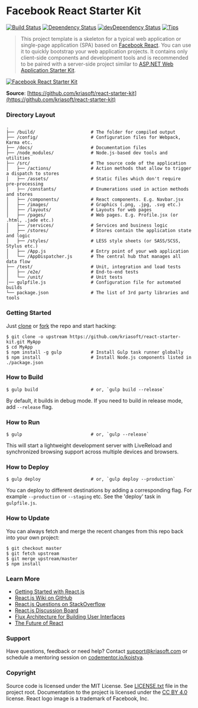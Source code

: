 # Facebook React Starter Kit

[![Build Status](http://img.shields.io/travis/kriasoft/react-starter-kit/master.svg?style=flat)](http://travis-ci.org/kriasoft/react-starter-kit)
[![Dependency Status](https://david-dm.org/kriasoft/react-starter-kit.svg?style=flat)](https://david-dm.org/kriasoft/react-starter-kit)
[![devDependency Status](https://david-dm.org/kriasoft/react-starter-kit/dev-status.svg?style=flat)](https://david-dm.org/kriasoft/react-starter-kit#info=devDependencies)
[![Tips](http://img.shields.io/gratipay/koistya.svg?style=flat)](https://gratipay.com/koistya)

> This project template is a skeleton for a typical web application or single-page
> application (SPA) based on [Facebook React](https://facebook.github.io/react/).
> You can use it to quickly bootstrap your web application projects. It contains
> only client-side components and development tools and is recommended to be paired
> with a server-side project similar to [ASP.NET Web Application Starter Kit](https://github.com/kriasoft/AspNet-Server-Template).

[![Facebook React Starter Kit](https://dl.dropboxusercontent.com/u/16006521/Screens/facebook-react-starter-kit.png)](https://github.com/kriasoft/react-starter-kit)

**Source**: [https://github.com/kriasoft/react-starter-kit](https://github.com/kriasoft/react-starter-kit)

### Directory Layout

```
.
├── /build/                     # The folder for compiled output
├── /config/                    # Configuration files for Webpack, Karma etc.
├── /docs/                      # Documentation files
├── /node_modules/              # Node.js-based dev tools and utilities
├── /src/                       # The source code of the application
│   ├── /actions/               # Action methods that allow to trigger a dispatch to stores
│   ├── /assets/                # Static files which don't require pre-processing
│   ├── /constants/             # Enumerations used in action methods and stores
│   ├── /components/            # React components. E.g. Navbar.jsx
│   ├── /images/                # Graphics (.png, .jpg, .svg etc.)
│   ├── /layouts/               # Layouts for web pages
│   ├── /pages/                 # Web pages. E.g. Profile.jsx (or .html, .jade etc.)
│   ├── /services/              # Services and business logic
│   ├── /stores/                # Stores contain the application state and logic
│   ├── /styles/                # LESS style sheets (or SASS/SCSS, Stylus etc.)
│   ├── /App.js                 # Entry point of your web application
│   └── /AppDispatcher.js       # The central hub that manages all data flow
├── /test/                      # Unit, integration and load tests
│   ├── /e2e/                   # End-to-end tests
│   └── /unit/                  # Unit tests
│── gulpfile.js                 # Configuration file for automated builds
└── package.json                # The list of 3rd party libraries and tools
```

### Getting Started

Just [clone](github-windows://openRepo/https://github.com/kriasoft/react-starter-kit) or [fork](https://github.com/kriasoft/react-starter-kit/fork) the repo and start hacking:

```shell
$ git clone -o upstream https://github.com/kriasoft/react-starter-kit.git MyApp
$ cd MyApp
$ npm install -g gulp           # Install Gulp task runner globally
$ npm install                   # Install Node.js components listed in ./package.json
```

### How to Build

```shell
$ gulp build                    # or, `gulp build --release`
```

By default, it builds in debug mode. If you need to build in release mode, add
`--release` flag.

### How to Run

```shell
$ gulp                          # or, `gulp --release`
```

This will start a lightweight development server with LiveReload and
synchronized browsing support across multiple devices and browsers.

### How to Deploy

```shell
$ gulp deploy                   # or, `gulp deploy --production`
```

You can deploy to different destinations by adding a corresponding flag.
For example `--production` or `--staging` etc. See the 'deploy' task in
`gulpfile.js`.

### How to Update

You can always fetch and merge the recent changes from this repo back into
your own project:

```shell
$ git checkout master
$ git fetch upstream
$ git merge upstream/master
$ npm install
```

### Learn More

 * [Getting Started with React.js](http://facebook.github.io/react/)
 * [React.js Wiki on GitHub](https://github.com/facebook/react/wiki)
 * [React.js Questions on StackOverflow](http://stackoverflow.com/questions/tagged/reactjs)
 * [React.js Discussion Board](https://groups.google.com/forum/#!forum/reactjs)
 * [Flux Architecture for Building User Interfaces](http://facebook.github.io/flux/)
 * [The Future of React](https://github.com/reactjs/react-future)

### Support

Have questions, feedback or need help? Contact [support@kriasoft.com](mailto:support@kriasoft.com)
or schedule a mentoring session on [codementor.io/koistya](https://www.codementor.io/koistya).

### Copyright

Source code is licensed under the MIT License. See [LICENSE.txt](./LICENSE.txt)
file in the project root. Documentation to the project is licensed under the
[CC BY 4.0](http://creativecommons.org/licenses/by/4.0/) license. React logo
image is a trademark of Facebook, Inc.
